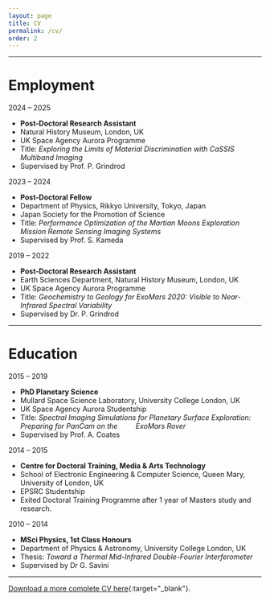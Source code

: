 ```yaml
---
layout: page
title: CV
permalink: /cv/
order: 2
---
```


---
# Employment
2024 &ndash; 2025
<ul class='cv'>
    <li><b>Post-Doctoral Research Assistant</b></li>
    <li>Natural History Museum, London, UK</li>
    <li>UK Space Agency Aurora Programme</li>
    <li>Title: <em>Exploring the Limits of Material Discrimination with CaSSIS Multiband Imaging</em></li>
    <li>Supervised by Prof. P. Grindrod</li>
</ul>

2023 &ndash; 2024  
<ul class='cv'>
    <li><b>Post-Doctoral Fellow</b></li>
    <li>Department of Physics, Rikkyo University, Tokyo, Japan</li>
    <li>Japan Society for the Promotion of Science</li>
    <li>Title: <em>Performance Optimization of the Martian Moons Exploration Mission Remote Sensing Imaging Systems</em></li>
    <li>Supervised by Prof. S. Kameda</li>
</ul>

2019 &ndash; 2022  
<ul class='cv'>
    <li><b>Post-Doctoral Research Assistant</b></li>
    <li>Earth Sciences Department, Natural History Museum, London, UK</li>
    <li>UK Space Agency Aurora Programme</li>
    <li>Title: <em>Geochemistry to Geology for ExoMars 2020: Visible to Near-Infrared Spectral Variability</em></li>
    <li>Supervised by Dr. P. Grindrod</li>
</ul>  


---
# Education


2015 &ndash; 2019  
<ul class='cv'>
    <li><b>PhD Planetary Science</b></li>
    <li>Mullard Space Science Laboratory, University College London, UK</li>
    <li>UK Space Agency Aurora Studentship</li>
    <li>Title: <em>Spectral Imaging Simulations for Planetary Surface Exploration: Preparing for PanCam on the &emsp;&emsp; ExoMars Rover</em></li>
    <li>Supervised by Prof. A. Coates</li>
</ul>  

2014 &ndash; 2015  
<ul class='cv'>
    <li><b>Centre for Doctoral Training, Media & Arts Technology</b></li>
    <li>School of Electronic Engineering & Computer Science, Queen Mary, University of London, UK</li>
    <li>EPSRC Studentship</li>
    <li>Exited Doctoral Training Programme after 1 year of Masters study and research.</li>    
</ul>  

2010 &ndash; 2014  
<ul class='cv'>
    <li><b>MSci Physics, 1st Class Honours</b></li>
    <li>Department of Physics & Astronomy, University College London, UK</li>
    <li>Thesis: <em>Toward a Thermal Mid-Infrared Double-Fourier Interferometer</em></li>
    <li>Supervised by Dr G. Savini</li>
</ul>  

---
[Download a more complete CV here](downloadables/roger_stabbins_academic_cv_2024.pdf){:target="_blank"}.